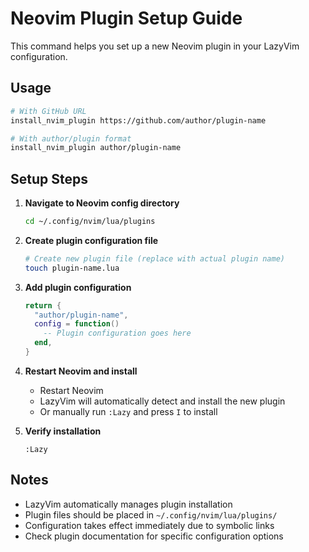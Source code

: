# Neovim Plugin Setup Guide

This command helps you set up a new Neovim plugin in your LazyVim configuration.

## Usage

```bash
# With GitHub URL
install_nvim_plugin https://github.com/author/plugin-name

# With author/plugin format
install_nvim_plugin author/plugin-name
```

## Setup Steps

1. **Navigate to Neovim config directory**
   ```bash
   cd ~/.config/nvim/lua/plugins
   ```

2. **Create plugin configuration file**
   ```bash
   # Create new plugin file (replace with actual plugin name)
   touch plugin-name.lua
   ```

3. **Add plugin configuration**
   ```lua
   return {
     "author/plugin-name",
     config = function()
       -- Plugin configuration goes here
     end,
   }
   ```

4. **Restart Neovim and install**
   - Restart Neovim
   - LazyVim will automatically detect and install the new plugin
   - Or manually run `:Lazy` and press `I` to install

5. **Verify installation**
   ```vim
   :Lazy
   ```

## Notes

- LazyVim automatically manages plugin installation
- Plugin files should be placed in `~/.config/nvim/lua/plugins/`
- Configuration takes effect immediately due to symbolic links
- Check plugin documentation for specific configuration options